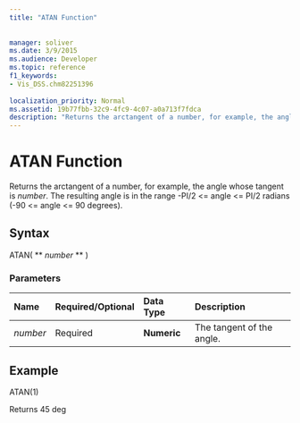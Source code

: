 ```yaml
---
title: "ATAN Function"
 
 
manager: soliver
ms.date: 3/9/2015
ms.audience: Developer
ms.topic: reference
f1_keywords:
- Vis_DSS.chm82251396
 
localization_priority: Normal
ms.assetid: 19b77fbb-32c9-4fc9-4c07-a0a713f7fdca
description: "Returns the arctangent of a number, for example, the angle whose tangent is number. The resulting angle is in the range -PI/2 <= angle <= PI/2 radians (-90 <= angle <= 90 degrees)."
---
```


# ATAN Function

Returns the arctangent of a number, for example, the angle whose tangent is  _number_. The resulting angle is in the range -PI/2 <= angle <= PI/2 radians (-90 <= angle <= 90 degrees). 
  
## Syntax

ATAN( ** *number* ** ) 
  
### Parameters

|**Name**|**Required/Optional**|**Data Type**|**Description**|
|:-----|:-----|:-----|:-----|
| _number_ <br/> |Required  <br/> |**Numeric** <br/> |The tangent of the angle.  <br/> |
   
## Example

ATAN(1) 
  
Returns 45 deg 
  

